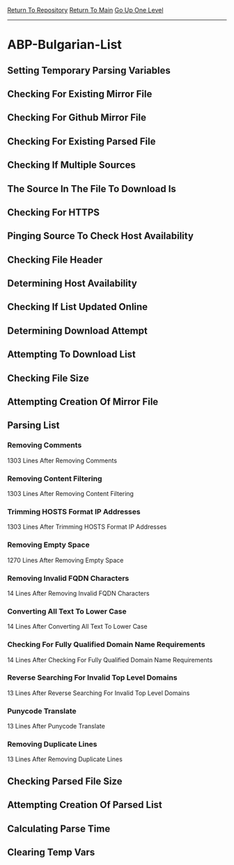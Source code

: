 [Return To Repository](https://github.com/DigitalWarrior/piholeparser/)
[Return To Main](https://github.com/DigitalWarrior/piholeparser/blob/master/RecentRunLogs/Mainlog.md)
[Go Up One Level](https://github.com/DigitalWarrior/piholeparser/blob/master/RecentRunLogs/TopLevelScripts/30-Processing-External-Blacklists.md)
____________________________________
# ABP-Bulgarian-List
## Setting Temporary Parsing Variables
## Checking For Existing Mirror File
## Checking For Github Mirror File
## Checking For Existing Parsed File
## Checking If Multiple Sources
## The Source In The File To Download Is
## Checking For HTTPS
## Pinging Source To Check Host Availability
## Checking File Header
## Determining Host Availability
## Checking If List Updated Online
## Determining Download Attempt
## Attempting To Download List
## Checking File Size
## Attempting Creation Of Mirror File
## Parsing List
### Removing Comments
1303 Lines After Removing Comments
### Removing Content Filtering
1303 Lines After Removing Content Filtering
### Trimming HOSTS Format IP Addresses
1303 Lines After Trimming HOSTS Format IP Addresses
### Removing Empty Space
1270 Lines After Removing Empty Space
### Removing Invalid FQDN Characters
14 Lines After Removing Invalid FQDN Characters
### Converting All Text To Lower Case
14 Lines After Converting All Text To Lower Case
### Checking For Fully Qualified Domain Name Requirements
14 Lines After Checking For Fully Qualified Domain Name Requirements
### Reverse Searching For Invalid Top Level Domains
13 Lines After Reverse Searching For Invalid Top Level Domains
### Punycode Translate
13 Lines After Punycode Translate
### Removing Duplicate Lines
13 Lines After Removing Duplicate Lines
## Checking Parsed File Size
## Attempting Creation Of Parsed List
## Calculating Parse Time
## Clearing Temp Vars
